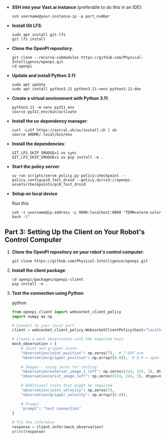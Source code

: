 -   **SSH into your Vast.ai instance** (preferable to do this in an IDE):
    
    ```
    ssh username@your-instance-ip -p port_number
    ```
    
-   **Install Git LFS**:
    
    ```
    sudo apt install git-lfs
    git lfs install
    ```
    
-   **Clone the OpenPI repository**:
    
    ```
    git clone --recurse-submodules https://github.com/Physical-Intelligence/openpi.git
    cd openpi
    ```

-   **Update and install Python 3.11**:
    
    ```
    sudo apt update
    sudo apt install python3.11 python3.11-venv python3.11-dev
    ```
    
-   **Create a virtual environment with Python 3.11**:
    
    ```
    python3.11 -m venv py311_env
    source py311_env/bin/activate
    ```
    
-   **Install the uv dependency manager**:
    
    ```
    curl -LsSf https://astral.sh/uv/install.sh | sh
    source $HOME/.local/bin/env
    ```
    
-   **Install the dependencies**:
    
    ```
    GIT_LFS_SKIP_SMUDGE=1 uv sync
    GIT_LFS_SKIP_SMUDGE=1 uv pip install -e .
    ```
    
-   **Start the policy server**:
    
    ```
    uv run scripts/serve_policy.py policy:checkpoint --policy.config=pi0_fast_droid --policy.dir=s3://openpi-assets/checkpoints/pi0_fast_droid
    ```

-   **Setup on local device**

    Run this
    ```
    ssh -t username@ip-address -L 9000:localhost:8000 "TERM=xterm-color bash -l"
    ```


## Part 3: Setting Up the Client on Your Robot's Control Computer

1.  **Clone the OpenPI repository on your robot's control computer**:
    
    ```
    git clone https://github.com/Physical-Intelligence/openpi.git
    ```
    
2.  **Install the client package**:
    
    ```
    cd openpi/packages/openpi-client
    pip install -e .
    ```
    
3.  **Test the connection using Python**:
    
    python
    
    ```python
    from openpi_client import websocket_client_policy
    import numpy as np
    
    # Connect to your local port
    client = websocket_client_policy.WebsocketClientPolicy(host="localhost", port=9000)
    
    # Create a mock observation with the expected keys
    mock_observation = {
        # Joint and gripper state
        "observation/joint_position": np.zeros(7),  # 7-DOF arm
        "observation/gripper_position": np.array([0.0]),  # 0.0 = open
        
        # Images - using zeros for testing
        "observation/exterior_image_1_left": np.zeros((224, 224, 3), dtype=np.uint8),
        "observation/wrist_image_left": np.zeros((224, 224, 3), dtype=np.uint8),
        
        # Additional state that might be required
        "observation/joint_velocity": np.zeros(7),
        "observation/gripper_velocity": np.array([0.0]),
        
        # Prompt
        "prompt": "test connection"
    }
    
    # Try the inference
    response = client.infer(mock_observation)
    print(response)
    ```
    
